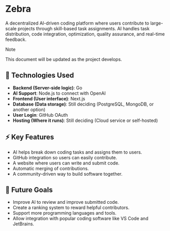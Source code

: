 # Zebra
A decentralized AI-driven coding platform where users contribute to large-scale projects through skill-based task assignments. AI handles task distribution, code integration, optimization, quality assurance, and real-time feedback. 

> [!Note]
> This document will be updated as the project develops.

## 🧩 Technologies Used
- **Backend (Server-side logic)**: Go
- **AI Support**: Node.js to connect with OpenAI
- **Frontend (User interface)**: Next.js
- **Database (Data storage)**: Still deciding (PostgreSQL, MongoDB, or another option)
- **User Login**: GitHub OAuth
- **Hosting (Where it runs)**: Still deciding (Cloud service or self-hosted)
  
## ⚡ Key Features
- AI helps break down coding tasks and assigns them to users.
- GitHub integration so users can easily contribute.
- A website where users can write and submit code.
- Automatic merging of contributions.
- A community-driven way to build software together.

## 🚀 Future Goals
- Improve AI to review and improve submitted code.
- Create a ranking system to reward helpful contributors.
- Support more programming languages and tools.
- Allow integration with popular coding software like VS Code and JetBrains.


